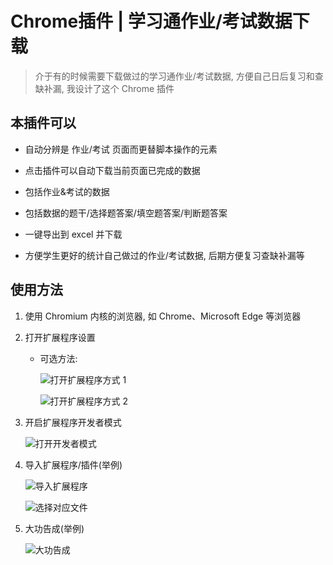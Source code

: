 # Chrome插件 | 学习通作业/考试数据下载

> 介于有的时候需要下载做过的学习通作业/考试数据, 方便自己日后复习和查缺补漏, 我设计了这个 Chrome 插件

## 本插件可以

- 自动分辨是 作业/考试 页面而更替脚本操作的元素

- 点击插件可以自动下载当前页面已完成的数据

- 包括作业&考试的数据

- 包括数据的题干/选择题答案/填空题答案/判断题答案

- 一键导出到 excel 并下载

- 方便学生更好的统计自己做过的作业/考试数据, 后期方便复习查缺补漏等

## 使用方法

1. 使用 Chromium 内核的浏览器, 如 Chrome、Microsoft Edge 等浏览器

2. 打开扩展程序设置

    - 可选方法:

        ![打开扩展程序方式 1](https://i.loli.net/2021/05/17/frkNH9jE7MDXs62.png)

        ![打开扩展程序方式 2](https://i.loli.net/2021/05/17/gCeqbw9QN3vVIsE.png)

3. 开启扩展程序开发者模式

    ![打开开发者模式](https://i.loli.net/2021/05/17/YLCT5b2fpadQUl1.png)

4. 导入扩展程序/插件(举例)

    ![导入扩展程序](https://i.loli.net/2021/05/17/sZKogqFeLvyJXjm.png)

    ![选择对应文件](https://i.loli.net/2021/05/17/PupYwrNKBCTJGeo.png)

5. 大功告成(举例)

    ![大功告成](https://i.loli.net/2021/05/17/YVgn5zujLpHlkKM.png)